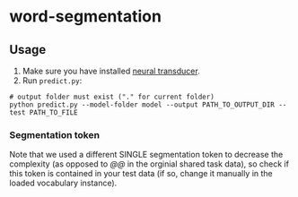# word-segmentation

## Usage
1. Make sure you have installed [neural transducer](https://github.com/slvnwhrl/il-reimplementation).
2. Run `predict.py`:

```
# output folder must exist ("." for current folder)
python predict.py --model-folder model --output PATH_TO_OUTPUT_DIR --test PATH_TO_FILE
```

### Segmentation token
Note that we used a different SINGLE segmentation token to decrease the complexity (as opposed to *@@* in the orginial
shared task data), so check if this token is contained in your test data (if so, change it manually in the loaded vocabulary instance).
